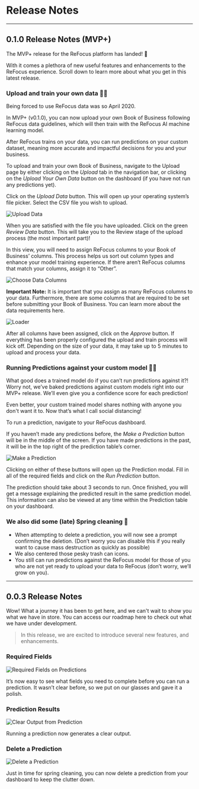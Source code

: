# Release Notes

---

## 0.1.0 Release Notes (MVP+)

The MVP+ release for the ReFocus platform has landed! 🚀

With it comes a plethora of new useful features and enhancements to the ReFocus experience. Scroll down to learn more about what you get in this latest release.

### Upload and train your own data 👨‍💻

Being forced to use ReFocus data was so April 2020.

In MVP+ (v0.1.0), you can now upload your own Book of Business following ReFocus data guidelines, which will then train with the ReFocus AI machine learning model.

After ReFocus trains on your data, you can run predictions on your custom dataset, meaning more accurate and impactful decisions for you and your business.

To upload and train your own Book of Business, navigate to the Upload page by either clicking on the _Upload_ tab in the navigation bar, or clicking on the _Upload Your Own Data_ button on the dashboard (if you have not run any predictions yet).

Click on the _Upload Data_ button. This will open up your operating system’s file picker. Select the CSV file you wish to upload.

![Upload Data](images/upload-data.gif)

When you are satisfied with the file you have uploaded. Click on the green _Review Data_ button. This will take you to the Review stage of the upload process (the most important part)!

In this view, you will need to assign ReFocus columns to your Book of Business’ columns. This process helps us sort out column types and enhance your model training experience. If there aren’t ReFocus columns that match your columns, assign it to “Other”.

![Choose Data Columns](images/choose-columns.gif)

**Important Note:** It is important that you assign as many ReFocus columns to your data. Furthermore, there are some columns that are required to be set before submitting your Book of Business. You can learn more about the data requirements here.

![Loader](images/loader.gif)

After all columns have been assigned, click on the _Approve_ button. If everything has been properly configured the upload and train process will kick off. Depending on the size of your data, it may take up to 5 minutes to upload and process your data.

### Running Predictions against your custom model 🧞‍♂️

What good does a trained model do if you can’t run predictions against it?! Worry not, we’ve baked predictions against custom models right into our MVP+ release. We’ll even give you a confidence score for each prediction!

Even better, your custom trained model shares nothing with anyone you don't want it to. Now that’s what I call social distancing!

To run a prediction, navigate to your ReFocus dashboard.

If you haven’t made any predictions before, the _Make a Prediction_ button will be in the middle of the screen. If you have made predictions in the past, it will be in the top right of the prediction table’s corner.

![Make a Prediction](images/prediction-field-entry.gif)

Clicking on either of these buttons will open up the Prediction modal. Fill in all of the required fields and click on the _Run Prediction_ button.

The prediction should take about 3 seconds to run. Once finished, you will get a message explaining the predicted result in the same prediction model. This information can also be viewed at any time within the Prediction table on your dashboard.

### We also did some (late) Spring cleaning 🧼

- When attempting to delete a prediction, you will now see a prompt confirming the deletion. (Don’t worry you can disable this if you really want to cause mass destruction as quickly as possible)
- We also centered those pesky trash can icons.
- You still can run predictions against the ReFocus model for those of you who are not yet ready to upload your data to ReFocus (don’t worry, we’ll grow on you).

---

## 0.0.3 Release Notes

Wow! What a journey it has been to get here, and we can't wait to show you what we have in store. You can access our roadmap here to check out what we have under development.

> In this release, we are excited to introduce several new features, and enhancements.

### Required Fields

![Required Fields on Predictions](images/required-fields-prediction.png)

It’s now easy to see what fields you need to complete before you can run a prediction. It wasn’t clear before, so we put on our glasses and gave it a polish.

### Prediction Results

![Clear Output from Prediction](images/clear-prediction.png)

Running a prediction now generates a clear output.

### Delete a Prediction

![Delete a Prediction](images/delete-prediction.png)

Just in time for spring cleaning, you can now delete a prediction from your dashboard to keep the clutter down.
